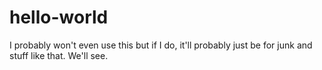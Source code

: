 # hello-world
I probably won't even use this but if I do, it'll probably just be for junk and stuff like that. We'll see.
